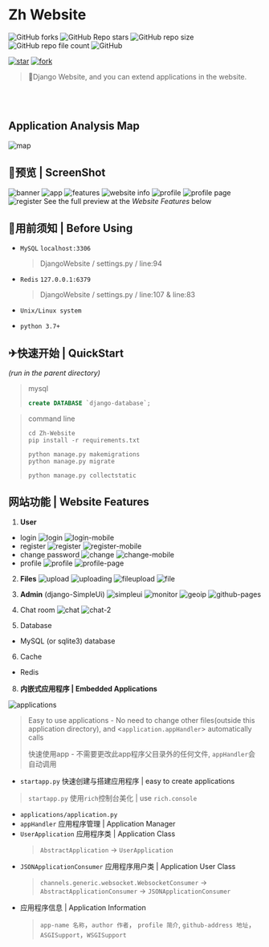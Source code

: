 # Zh Website
![GitHub forks](https://img.shields.io/github/forks/zmh-program/Zh-Website)
![GitHub Repo stars](https://img.shields.io/github/stars/zmh-program/Zh-Website)
![GitHub repo size](https://img.shields.io/github/repo-size/zmh-program/Zh-Website)
![GitHub repo file count](https://img.shields.io/github/directory-file-count/zmh-program/Zh-Website)
![GitHub](https://img.shields.io/github/license/zmh-program/Zh-Website)

[![star](https://gitee.com/zmh-program/Zh-Website/badge/star.svg?theme=dark)](https://gitee.com/zmh-program/Zh-Website/stargazers)
[![fork](https://gitee.com/zmh-program/Zh-Website/badge/fork.svg?theme=dark)](https://gitee.com/zmh-program/Zh-Website/members)
> 🧡Django Website, and you can extend applications in the website.

<br></br>
## Application Analysis Map
![map](/preview/application.jpg)
## 🚀️预览 | ScreenShot

![banner](/preview/main-banner.PNG)
![app](/preview/emapp.PNG)
![features](/preview/main-features.PNG)
![website info](/preview/main-info.PNG)
![profile](/preview/profile.PNG)
![profile page](/preview/profile-page.PNG)
![register](/preview/register.PNG)
 See the full preview at the *Website Features* below
## 🍉用前须知 | Before Using

- `MySQL` `localhost:3306`
  > DjangoWebsite / settings.py / line:94

- `Redis` `127.0.0.1:6379`
  > DjangoWebsite / settings.py / line:107 & line:83

- `Unix/Linux system`
- `python 3.7+`

## ✈快速开始 | QuickStart
  *(run in the parent directory)*
> mysql
> ```sql
> create DATABASE `django-database`;
> ```

>command line
> ```commandline
> cd Zh-Website
> pip install -r requirements.txt
> 
> python manage.py makemigrations
> python manage.py migrate
> 
> python manage.py collectstatic
> ```


## 网站功能 | Website Features
1. **User**
  - login
    ![login](/preview/login.PNG)
    ![login-mobile](/preview/login-mobile.PNG)
  - register
    ![register](/preview/register.PNG)
    ![register-mobile](/preview/register-mobile.PNG)
  - change password
    ![change](/preview/change.PNG)
    ![change-mobile](/preview/change-mobile.PNG)
  - profile
    ![profile](/preview/profile.PNG)
    ![profile-page](/preview/profile-page.PNG)
2. **Files**
    ![upload](/preview/upload.PNG)
    ![uploading](/preview/uploading.PNG)
    ![fileupload](/preview/uploadfile.PNG)
    ![file](/preview/file.PNG)

3. **Admin** (django-SimpleUi)
![simpleui](/preview/simpleui.PNG)
![monitor](/preview/monitor.PNG)
![geoip](/preview/geoip.PNG)
![github-pages](/preview/github-page.PNG)

4. Chat room
![chat](/preview/chat.png)
![chat-2](/preview/chat-2.PNG)

5. Database
  - MySQL (or sqlite3) database

6. Cache
  - Redis

8. **内嵌式应用程序 | Embedded Applications**

![applications](/preview/emapp.PNG)

> Easy to use applications - No need to change other files(outside this application directory), and <`application.appHandler`> automatically calls
>
> 快速使用app - 不需要更改此app程序父目录外的任何文件, `appHandler`会自动调用

- `startapp.py` 快速创建与搭建应用程序 | easy to create applications

> `startapp.py` 使用`rich`控制台美化 | use `rich.console`

- `applications/application.py`
- `appHandler` 应用程序管理 | Application Manager
- `UserApplication` 应用程序类 | Application Class
  > `AbstractApplication` -> `UserApplication`
  >
- `JSONApplicationConsumer` 应用程序用户类 | Application User Class
  > `channels.generic.websocket.WebsocketConsumer` -> `AbstractApplicationConsumer` -> `JSONApplicationConsumer`
  >
- 应用程序信息 | Application Information
  > `app-name 名称`，`author 作者`， `profile 简介`, `github-address 地址`，`ASGISupport`，`WSGISupport`
  >
